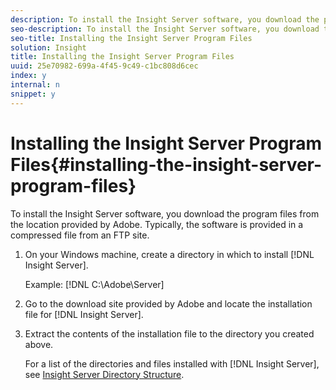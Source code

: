 ```yaml
---
description: To install the Insight Server software, you download the program files from the location provided by Adobe. Typically, the software is provided in a compressed file from an FTP site.
seo-description: To install the Insight Server software, you download the program files from the location provided by Adobe. Typically, the software is provided in a compressed file from an FTP site.
seo-title: Installing the Insight Server Program Files
solution: Insight
title: Installing the Insight Server Program Files
uuid: 25e70982-699a-4f45-9c49-c1bc808d6cec
index: y
internal: n
snippet: y
---
```


# Installing the Insight Server Program Files{#installing-the-insight-server-program-files}

To install the Insight Server software, you download the program files from the location provided by Adobe. Typically, the software is provided in a compressed file from an FTP site.

1. On your Windows machine, create a directory in which to install [!DNL Insight Server].

   Example: [!DNL C:\Adobe\Server]

1. Go to the download site provided by Adobe and locate the installation file for [!DNL Insight Server].
1. Extract the contents of the installation file to the directory you created above.

   For a list of the directories and files installed with [!DNL Insight Server], see [Insight Server Directory Structure](../../../../home/c-inst-svr/c-cfg-stgs-ref/c-ins-svr-dir-str.md#concept-5bcc8cf6d4d44fa6be43a97d23d1a20c). 

